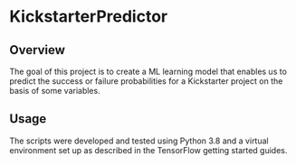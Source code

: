 # KickstarterPredictor
## Overview
The goal of this project is to create a ML learning model that enables us to predict the success or failure probabilities for a Kickstarter project on the basis of some variables. 
## Usage
The scripts were developed and tested using Python 3.8 and a virtual environment set up as described in the TensorFlow getting started guides. 
